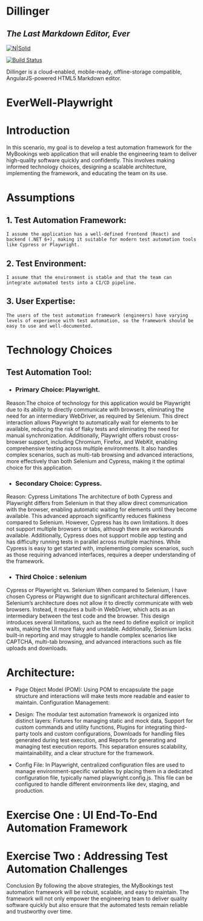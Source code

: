 # Dillinger
## _The Last Markdown Editor, Ever_

[![N|Solid](https://cldup.com/dTxpPi9lDf.thumb.png)](https://nodesource.com/products/nsolid)

[![Build Status](https://travis-ci.org/joemccann/dillinger.svg?branch=master)](https://travis-ci.org/joemccann/dillinger)

Dillinger is a cloud-enabled, mobile-ready, offline-storage compatible,
AngularJS-powered HTML5 Markdown editor.
# EverWell-Playwright
# Introduction
In this scenario, my goal is to develop a test automation framework for the MyBookings web application that will enable the engineering team to deliver high-quality software quickly and confidently. This involves making informed technology choices, designing a scalable architecture, implementing the framework, and educating the team on its use.

# Assumptions
## 1. Test Automation Framework: 
    I assume the application has a well-defined frontend (React) and backend (.NET 6+), making it suitable for modern test automation tools like Cypress or Playwright.
## 2. Test Environment: 
    I assume that the environment is stable and that the team can integrate automated tests into a CI/CD pipeline.
## 3. User Expertise:
    The users of the test automation framework (engineers) have varying levels of experience with test automation, so the framework should be easy to use and well-documented.

# Technology Choices
## Test Automation Tool:

- ### Primary Choice: Playwright.
Reason:The choice of technology for this application would be Playwright due to its ability to directly communicate with browsers, eliminating the need for an intermediary WebDriver, as required by Selenium. This direct interaction allows Playwright to automatically wait for elements to be available, reducing the risk of flaky tests and eliminating the need for manual synchronization. Additionally, Playwright offers robust cross-browser support, including Chromium, Firefox, and WebKit, enabling comprehensive testing across multiple environments. It also handles complex scenarios, such as multi-tab browsing and advanced interactions, more effectively than both Selenium and Cypress, making it the optimal choice for this application.

- ### Secondary Choice: Cypress.
Reason: Cypress Limitations The architecture of both Cypress and Playwright differs from Selenium in that they allow direct communication with the browser, enabling automatic waiting for elements until they become available. This advanced approach significantly reduces flakiness compared to Selenium. However, Cypress has its own limitations. It does not support multiple browsers or tabs, although there are workarounds available. Additionally, Cypress does not support mobile app testing and has difficulty running tests in parallel across multiple machines. While Cypress is easy to get started with, implementing complex scenarios, such as those requiring advanced interfaces, requires a deeper understanding of the framework.

- ### Third Choice : selenium
Cypress or Playwright vs. Selenium When compared to Selenium, I have chosen Cypress or Playwright due to significant architectural differences. Selenium’s architecture does not allow it to directly communicate with web browsers. Instead, it requires a built-in WebDriver, which acts as an intermediary between the test code and the browser. This design introduces several limitations, such as the need to define explicit or implicit waits, making the UI more flaky and unstable. Additionally, Selenium lacks built-in reporting and may struggle to handle complex scenarios like CAPTCHA, multi-tab browsing, and advanced interactions such as file uploads and downloads.


# Architecture:

- Page Object Model (POM): Using POM to encapsulate the page structure and interactions will make tests more readable and easier to maintain.
Configuration Management:

- Design: The modular test automation framework is organized into distinct layers: Fixtures for managing static and mock data, Support for custom commands and utility functions, Plugins for integrating third-party tools and custom configurations, Downloads for handling files generated during test execution, and Reports for generating and managing test execution reports. This separation ensures scalability, maintainability, and a clear structure for the framework.

- Config File: In Playwright, centralized configuration files are used to manage environment-specific variables by placing them in a dedicated configuration file, typically named playwright.config.js. This file can be configured to handle different environments like dev, staging, and production.

# Exercise One : UI End-To-End Automation Framework

# Exercise Two : Addressing Test Automation Challenges

Conclusion
By following the above strategies, the MyBookings test automation framework will be robust, scalable, and easy to maintain. The framework will not only empower the engineering team to deliver quality software quickly but also ensure that the automated tests remain reliable and trustworthy over time.

